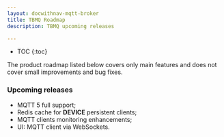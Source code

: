 ```yaml
---
layout: docwithnav-mqtt-broker
title: TBMQ Roadmap
description: TBMQ upcoming releases

---
```


* TOC
{:toc}

The product roadmap listed below covers only main features and does not cover small improvements and bug fixes.

### Upcoming releases

* MQTT 5 full support;
* Redis cache for **DEVICE** persistent clients;
* MQTT clients monitoring enhancements;
* UI: MQTT client via WebSockets.
